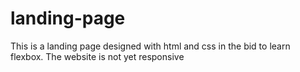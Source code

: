 # landing-page

This is a landing page designed with html and css in the bid to learn flexbox.
The website is not yet responsive
